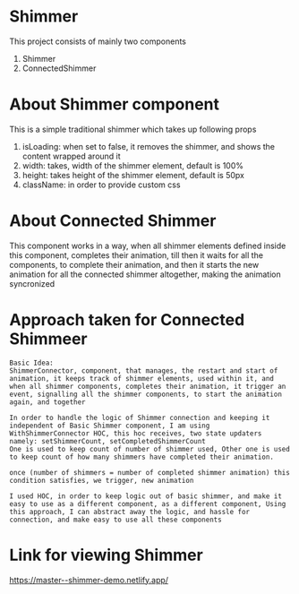 # Shimmer

This project consists of mainly two components
1. Shimmer
2. ConnectedShimmer

# About Shimmer component
This is a simple traditional shimmer which takes up following props
1. isLoading: when set to false, it removes the shimmer, and shows the content wrapped around it
2. width: takes, width of the shimmer element, default is 100%
3. height: takes height of the shimmer element, default is 50px
4. className: in order to provide custom css

# About Connected Shimmer
This component works in a way, when all shimmer elements defined inside this component, completes their animation, till then it waits for all the components, to complete their animation, and then it starts the new animation for all the connected shimmer altogether, making the animation syncronized

# Approach taken for Connected Shimmeer

    Basic Idea:
    ShimmerConnector, component, that manages, the restart and start of animation, it keeps track of shimmer elements, used within it, and when all shimmer components, completes their animation, it trigger an event, signalling all the shimmer components, to start the animation again, and together

    In order to handle the logic of Shimmer connection and keeping it independent of Basic Shimmer component, I am using WithShimmerConnector HOC, this hoc receives, two state updaters namely: setShimmerCount, setCompletedShimmerCount
    One is used to keep count of number of shimmer used, Other one is used to keep count of how many shimmers have completed their animation.

    once (number of shimmers = number of completed shimmer animation) this condition satisfies, we trigger, new animation

    I used HOC, in order to keep logic out of basic shimmer, and make it easy to use as a different component, as a different component, Using this approach, I can abstract away the logic, and hassle for connection, and make easy to use all these components



# Link for viewing Shimmer
https://master--shimmer-demo.netlify.app/


